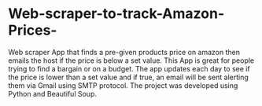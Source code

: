 # Web-scraper-to-track-Amazon-Prices-
Web scraper App that finds a pre-given products price on amazon then emails the host if the price is below a set value. This App is great for people trying to find a bargain or on a budget. The app updates each day to see if the price is lower than a set value and if true, an email will be sent alerting them via Gmail using SMTP protocol. The project was developed using Python and Beautiful Soup.
